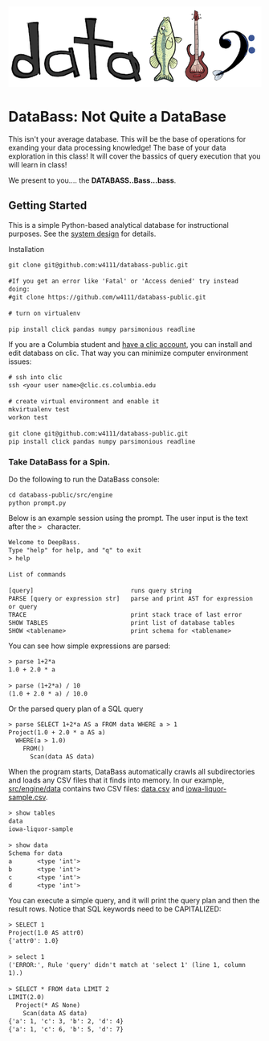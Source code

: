 <img src="./docs/databass-small.png" width="600"></img>


# DataBass: Not Quite a DataBase

This isn't your average database. This will be the base of operations for exanding your data processing knowledge!  The base of your data exploration in this class!  It will cover the bassics of query execution that you will learn in class!

We present to you....  the **DATABASS..Bass...bass**.  


## Getting Started

This is a simple Python-based analytical database for instructional purposes.  See the [system design](./docs/design.md) for details.

Installation

    git clone git@github.com:w4111/databass-public.git
    
    #If you get an error like 'Fatal' or 'Access denied' try instead doing:
    #git clone https://github.com/w4111/databass-public.git

    # turn on virtualenv

    pip install click pandas numpy parsimonious readline


If you are a Columbia student and [have a clic account](https://www.cs.columbia.edu/~crf/accounts/cs.html), you can install and edit databass on clic.  That way you can minimize computer environment issues:

    # ssh into clic
    ssh <your user name>@clic.cs.columbia.edu

    # create virtual environment and enable it
    mkvirtualenv test
    workon test

    git clone git@github.com:w4111/databass-public.git
    pip install click pandas numpy parsimonious readline


### Take DataBass for a Spin.  

Do the following to run the DataBass console:

    cd databass-public/src/engine
    python prompt.py

Below is an example session using the prompt.  The user input is the text after the `> ` character.


	Welcome to DeepBass.
	Type "help" for help, and "q" to exit
	> help

	List of commands

    [query]                           runs query string
    PARSE [query or expression str]   parse and print AST for expression or query
    TRACE                             print stack trace of last error
    SHOW TABLES                       print list of database tables
    SHOW <tablename>                  print schema for <tablename>


You can see how simple expressions are parsed:

	> parse 1+2*a
	1.0 + 2.0 * a

	> parse (1+2*a) / 10
	(1.0 + 2.0 * a) / 10.0

Or the parsed query plan of a SQL query

	> parse SELECT 1+2*a AS a FROM data WHERE a > 1
	Project(1.0 + 2.0 * a AS a)
	  WHERE(a > 1.0)
		FROM()
		  Scan(data AS data)

When the program starts, DataBass automatically crawls all subdirectories and loads any CSV files that it finds into memory.  In our example, [src/engine/data](./src/engine/data) contains two CSV files: [data.csv](../src/engine/data/data.csv) and [iowa-liquor-sample.csv](./src/engine/data/iowa-liquor-sample.csv).

	> show tables
	data
	iowa-liquor-sample

	> show data
	Schema for data
	a       <type 'int'>
	b       <type 'int'>
	c       <type 'int'>
	d       <type 'int'>

You can execute a simple query, and it will print the query plan and then the result rows.  Notice that SQL keywords need to be CAPITALIZED:

	> SELECT 1
	Project(1.0 AS attr0)
	{'attr0': 1.0}

	> select 1
	('ERROR:', Rule 'query' didn't match at 'select 1' (line 1, column 1).)

	> SELECT * FROM data LIMIT 2
	LIMIT(2.0)
	  Project(* AS None)
		Scan(data AS data)
	{'a': 1, 'c': 3, 'b': 2, 'd': 4}
	{'a': 1, 'c': 6, 'b': 5, 'd': 7}


